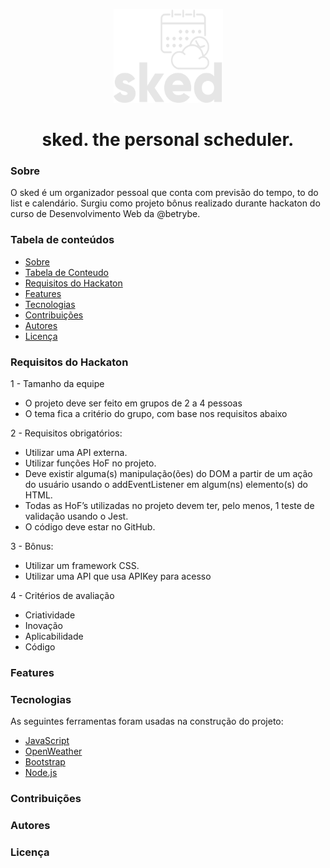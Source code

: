 <p align="center">
      <img src="./assets/sked-logo-white-line.png" height="150" width="175" alt="sked. the personal schedule" />
</p>

<h1 align="center">sked. the personal scheduler.</h1>

### Sobre
O sked é um organizador pessoal que conta com previsão do tempo, to do list e calendário. Surgiu como projeto bônus realizado durante hackaton do curso de Desenvolvimento Web da @betrybe.

### Tabela de conteúdos

<!--ts-->
   * [Sobre](#Sobre)
   * [Tabela de Conteudo](#tabela-de-conteudo)
   * [Requisitos do Hackaton](#requisitos-do-hackaton)
   * [Features](#features)
   * [Tecnologias](#tecnologias)
   * [Contribuições](#contribuições)
   * [Autores](#autores)
   * [Licença](#licença)
<!--te-->

### Requisitos do Hackaton

1 - Tamanho da equipe
- O projeto deve ser feito em grupos de 2 a 4 pessoas
- O tema fica a critério do grupo, com base nos requisitos abaixo

2 - Requisitos obrigatórios:
- Utilizar uma API externa.
- Utilizar funções HoF no projeto.
- Deve existir alguma(s) manipulação(ões) do DOM a partir de um ação do usuário usando o addEventListener em algum(ns) elemento(s) do HTML.
- Todas as HoF’s utilizadas no projeto devem ter, pelo menos, 1 teste de validação usando o Jest.
- O código deve estar no GitHub.

3 - Bônus:
- Utilizar um framework CSS.
- Utilizar uma API que usa APIKey para acesso

4 - Critérios de avaliação
- Criatividade
- Inovação
- Aplicabilidade
- Código

### Features



### Tecnologias

As seguintes ferramentas foram usadas na construção do projeto:

- [JavaScript](https://developer.mozilla.org/en-US/docs/Web/JavaScript)
- [OpenWeather](https://openweathermap.org/api)
- [Bootstrap](https://www.https://getbootstrap.com/)
- [Node.js](https://nodejs.org/en/)

### Contribuições

### Autores


### Licença
